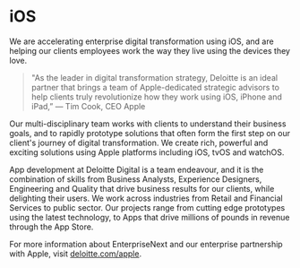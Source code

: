 # iOS

We are accelerating enterprise digital transformation using iOS, and are helping our clients employees work the way they live using the devices they love.

>"As the leader in digital transformation strategy, Deloitte is an ideal partner that brings a team of Apple-dedicated strategic advisors to help clients truly revolutionize how they work using iOS, iPhone and iPad,” — Tim Cook, CEO Apple

Our multi-disciplinary team works with clients to understand their business goals, and to rapidly prototype solutions that often form the first step on our client's journey of digital transformation. We create rich, powerful and exciting solutions using Apple platforms including iOS, tvOS and watchOS.

App development at Deloitte Digital is a team endeavour, and it is the combination of skills from Business Analysts, Experience Designers, Engineering and Quality that drive business results for our clients, while delighting their users. We work across industries from Retail and Financial Services to public sector. Our projects range from cutting edge prototypes using the latest technology, to Apps that drive millions of pounds in revenue through the App Store.

For more information about EnterpriseNext and our enterprise partnership with Apple, visit [deloitte.com/apple](http://deloitte.com/apple).
